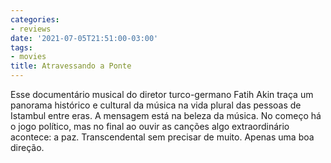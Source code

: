 ```yaml
---
categories:
- reviews
date: '2021-07-05T21:51:00-03:00'
tags:
- movies
title: Atravessando a Ponte
---
```


Esse documentário musical do diretor turco-germano Fatih Akin traça um panorama histórico e cultural da música na vida plural das pessoas de Istambul entre eras. A mensagem está na beleza da música. No começo há o jogo político, mas no final ao ouvir as canções algo extraordinário acontece: a paz. Transcendental sem precisar de muito. Apenas uma boa direção.
